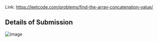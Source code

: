Link: https://leetcode.com/problems/find-the-array-concatenation-value/
## Details of Submission
![image](https://github.com/mgalang229/LeetCode-Find-the-Array-Concatenation-Value/assets/51401355/fe3f537c-dbfb-4a1c-b576-78f112769e71)
